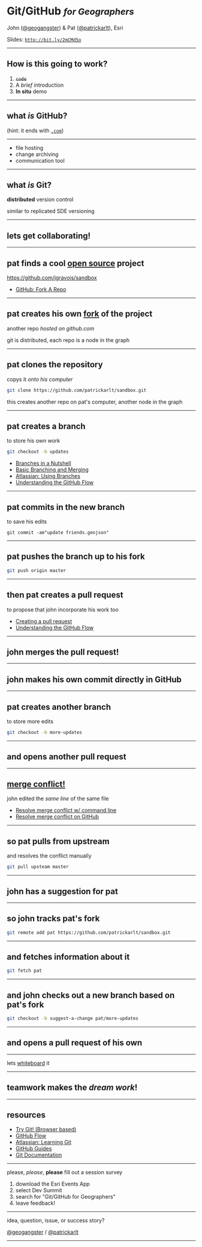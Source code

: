 <!-- to do
1. brief intro to introduce git/github

2. meat: demo

3. brief outro (show that a PR highlights branches, diff, discussion) - john
tools/resources

points to drive home:
what is a clone
what is a fork
what is a branch
what is a commit
files on disk change when you check out a different branch
you can switch back and forth between terminal git and a UI at will
you can commit directly on the website
pull requests compare branches (wherever they live)
pull request as a discussion, no need to close if its not perfect
markdown is used in issues and pull requests
you can browse diffs for commits and pull requests


![zappa](http://www.themarysue.com/wp-content/uploads/2014/02/zappa.jpg)
-->

<!-- .slide: data-background="../../../fresher-template/images/2017-title.png" -->

<!--div style="margin: auto; padding-top: 50px; padding-bottom: 50px; width: 80%; background: rgba(30,30,30,0.9)"/-->

# Git/GitHub <small> *for Geographers*</small>


John ([@geogangster](@https://twitter.com/geogangster)) & Pat ([@patrickarlt](http://twitter.com/patrickarlt)), Esri


Slides: [`http://bit.ly/2mCMd5o`](http://bit.ly/2mCMd5o)

---

<!-- .slide: data-background="../../../fresher-template/images/2017-slide3.png" -->

## How is this going to work?

1. ~~`code`~~
2. A *brief* introduction
3. **In situ** demo

---

<!-- .slide: data-background="../../../fresher-template/images/2017-slide2.png" -->

## what _is_ GitHub?

(hint: it ends with [`.com`](https://github.com))

---

<!-- .slide: data-background="../../../fresher-template/images/2017-slide2.png" -->

* file hosting
* change archiving
* communication tool

---

<!-- .slide: data-background="../../../fresher-template/images/2017-slide2.png" -->

## what _is_ Git?

**distributed** version control

<p class="fragment">similar to replicated SDE versioning</p>

<!-- need screenshot -->

---

<!-- .slide: data-background="../../../fresher-template/images/2017-slide2.png" -->

## lets get collaborating!

---

<!-- .slide: data-background="../../../fresher-template/images/2017-slide2.png" -->

## pat finds a cool [open source](https://github.com/jgravois/sandbox) project

https://github.com/jgravois/sandbox

* [GitHub: Fork A Repo](https://help.github.com/articles/fork-a-repo/)

---

<!-- .slide: data-background="../../../fresher-template/images/2017-slide2.png" -->

## pat creates his own [**fork**](https://github.com/patrickarlt/sandbox) of the project
another repo _hosted on github.com_

<p class="fragment">git is distributed, each repo is a node in the graph<p>

---

<!-- .slide: data-background="../../../fresher-template/images/2017-slide2.png" -->

## pat **clones** the repository
copys it _onto his computer_

```bash
git clone https://github.com/patrickarlt/sandbox.git
```

<p class="fragment">this creates another repo on pat's computer, another node in the graph<p>


---

<!-- .slide: data-background="../../../fresher-template/images/2017-slide2.png" -->

## pat creates a **branch**
to store his own work

```bash
git checkout -b updates
```

* [Branches in a Nutshell](https://git-scm.com/book/id/v2/Git-Branching-Branches-in-a-Nutshell)
* [Basic Branching and Merging](https://git-scm.com/book/en/v2/Git-Branching-Basic-Branching-and-Merging)
* [Atlassian: Using Branches](https://www.atlassian.com/git/tutorials/using-branches)
* [Understanding the GitHub Flow](https://guides.github.com/introduction/flow/)

---

<!-- .slide: data-background="../../../fresher-template/images/2017-slide2.png" -->

## pat **commits** in the new branch
to save his edits

```
git commit -am"update friends.geojson"
```

---

<!-- .slide: data-background="../../../fresher-template/images/2017-slide2.png" -->

## pat **pushes** the branch up to his fork

```bash
git push origin master
```

---

<!-- .slide: data-background="../../../fresher-template/images/2017-slide2.png" -->

## then pat creates a **pull request**
to propose that john incorporate his work too

* [Creating a pull request](https://help.github.com/articles/creating-a-pull-request/)
* [Understanding the GitHub Flow](https://guides.github.com/introduction/flow/)

---

<!-- .slide: data-background="../../../fresher-template/images/2017-slide2.png" -->

## john **merges** the pull request!

---

<!-- .slide: data-background="../../../fresher-template/images/2017-slide2.png" -->

## john makes his own commit directly in GitHub

---

<!-- .slide: data-background="../../../fresher-template/images/2017-slide2.png" -->

## pat creates another **branch**
to store more edits

```bash
git checkout -b more-updates
```

---

<!-- .slide: data-background="../../../fresher-template/images/2017-slide2.png" -->

## and opens another pull request

---

<!-- .slide: data-background="../../../fresher-template/images/2017-slide2.png" -->

## [**merge conflict!**](https://github.com/jgravois/sandbox/pulls)
john edited the _same line_ of the same file

* [Resolve merge conflict w/ command line](https://help.github.com/articles/resolving-a-merge-conflict-using-the-command-line/)
* [Resolve merge conflict on GitHub](https://help.github.com/articles/resolving-a-merge-conflict-on-github/)

---

<!-- .slide: data-background="../../../fresher-template/images/2017-slide2.png" -->

## so pat **pulls** from upstream
and resolves the conflict manually

```bash
git pull upsteam master
```

---

<!-- .slide: data-background="../../../fresher-template/images/2017-slide2.png" -->

## john has a suggestion for pat

---

<!-- .slide: data-background="../../../fresher-template/images/2017-slide2.png" -->

## so john **tracks** pat's fork

```bash
git remote add pat https://github.com/patrickarlt/sandbox.git
```

---

<!-- .slide: data-background="../../../fresher-template/images/2017-slide2.png" -->

## and **fetches** information about it

```bash
git fetch pat
```

---

<!-- .slide: data-background="../../../fresher-template/images/2017-slide2.png" -->

## and john checks out a new branch based on pat's fork

```bash
git checkout -b suggest-a-change pat/more-updates
```

---

<!-- .slide: data-background="../../../fresher-template/images/2017-slide2.png" -->

## and opens a pull request of his own

---

<!-- .slide: data-background="../../../fresher-template/images/2017-slide2.png" -->

lets [whiteboard](https://twitter.com/cthydng/status/575483540202106880) it

---

<!-- .slide: data-background="../../../fresher-template/images/2017-slide2.png" -->

## teamwork makes the _dream work_!

---

<!-- .slide: data-background="../../../fresher-template/images/2017-slide2.png" -->

## resources

* [Try Git! (Browser based)](https://git-scm.com/)
* [GitHub Flow](https://guides.github.com/introduction/flow/)
* [Atlassian: Learning Git](https://www.atlassian.com/git/tutorials/learn-git-with-bitbucket-cloud)
* [GitHub Guides](https://guides.github.com)
* [Git Documentation](https://git-scm.com/)

---

<!-- .slide: data-background="../../../fresher-template/images/2017-slide3.png" -->

please, _please_, **please** fill out a session survey

1. download the Esri Events App
2. select Dev Summit
3. search for "Git/GitHub for Geographers"
4. leave feedback!

---

<!-- .slide: data-background="../../../fresher-template/images/2017-slide2.png" -->

idea, question, issue, or success story?

[@geogangster](https://twitter.com/geogangster) / [@patrickarlt](https://twitter.com/patrickarlt)

---

<!-- .slide: data-background="../../../fresher-template/images/2017-end.png" -->
